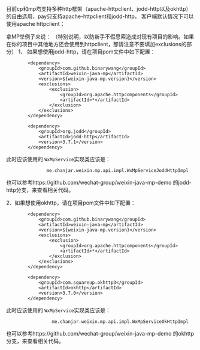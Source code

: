 目前cp和mp均支持多种http框架（apache-httpclient、jodd-http以及okhttp）的自由选用，pay只支持apache-httpclient和jodd-http，
客户端默认情况下可以使用apache httpclient；

拿MP举例子来说：
（特别说明，以防新手不假思索造成对现有项目的影响。如果在你的项目中其他地方还会使用到httpclient，那请注意不要填加exclusions的部分）
1、 如果想使用jodd-http，请在项目pom文件中如下配置：
```
        <dependency>
            <groupId>com.github.binarywang</groupId>
            <artifactId>weixin-java-mp</artifactId>
            <version>${weixin-java-mp.version}</version>
            <exclusions>
                <exclusion>
                    <groupId>org.apache.httpcomponents</groupId>
                    <artifactId>*</artifactId>
                </exclusion>
            </exclusions>
        </dependency>

        <dependency>
            <groupId>org.jodd</groupId>
            <artifactId>jodd-http</artifactId>
            <version>3.7.1</version>
        </dependency>
```
此时应该使用的 `WxMpService`实现类应该是：
 ```
                me.chanjar.weixin.mp.api.impl.WxMpServiceJoddHttpImpl
```

也可以参考https://github.com/wechat-group/weixin-java-mp-demo 的jodd-http分支，来查看相关代码。

2、如果想使用okhttp，请在项目pom文件中如下配置：
```
        <dependency>
            <groupId>com.github.binarywang</groupId>
            <artifactId>weixin-java-mp</artifactId>
            <version>${weixin-java-mp.version}</version>
            <exclusions>
                <exclusion>
                    <groupId>org.apache.httpcomponents</groupId>
                    <artifactId>*</artifactId>
                </exclusion>
            </exclusions>
        </dependency>

        <dependency>
            <groupId>com.squareup.okhttp3</groupId>
            <artifactId>okhttp</artifactId>
            <version>3.7.0</version>
        </dependency>
```
此时应该使用的 `WxMpService`实现类应该是：
 ```
                  me.chanjar.weixin.mp.api.impl.WxMpServiceOkHttpImpl
```

也可以参考https://github.com/wechat-group/weixin-java-mp-demo 的okhttp分支，来查看相关代码。